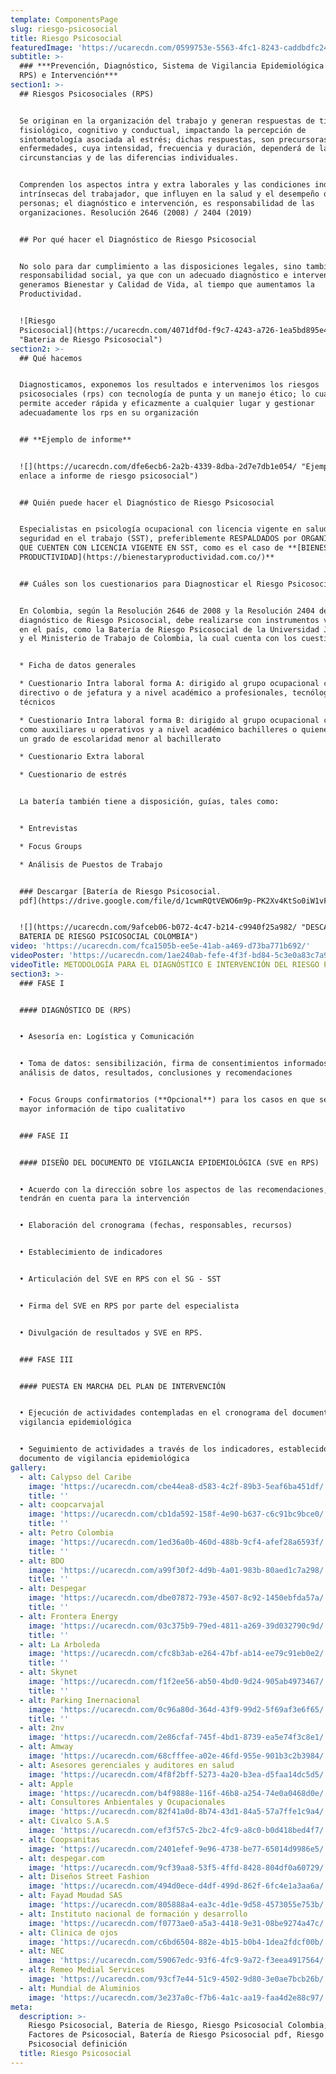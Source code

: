 ```yaml
---
template: ComponentsPage
slug: riesgo-psicosocial
title: Riesgo Psicosocial
featuredImage: 'https://ucarecdn.com/0599753e-5563-4fc1-8243-caddbdfc24a7/'
subtitle: >-
  ### ***Prevención, Diagnóstico, Sistema de Vigilancia Epidemiológica (SVE en
  RPS) e Intervención***
section1: >-
  ## Riesgos Psicosociales (RPS)


  Se originan en la organización del trabajo y generan respuestas de tipo
  fisiológico, cognitivo y conductual, impactando la percepción de
  sintomatología asociada al estrés; dichas respuestas, son precursoras de
  enfermedades, cuya intensidad, frecuencia y duración, dependerá de las
  circunstancias y de las diferencias individuales.


  Comprenden los aspectos intra y extra laborales y las condiciones individuales
  intrínsecas del trabajador, que influyen en la salud y el desempeño de las
  personas; el diagnóstico e intervención, es responsabilidad de las
  organizaciones. Resolución 2646 (2008) / 2404 (2019)


  ## Por qué hacer el Diagnóstico de Riesgo Psicosocial


  No solo para dar cumplimiento a las disposiciones legales, sino también, por
  responsabilidad social, ya que con un adecuado diagnóstico e intervención,
  generamos Bienestar y Calidad de Vida, al tiempo que aumentamos la
  Productividad. ​


  ![Riesgo
  Psicosocial](https://ucarecdn.com/4071df0d-f9c7-4243-a726-1ea5bd895e45/-/crop/1394x754/6,164/-/preview/
  "Bateria de Riesgo Psicosocial")
section2: >-
  ## Qué hacemos


  Diagnosticamos, exponemos los resultados e intervenimos los riesgos
  psicosociales (rps) con tecnología de punta y un manejo ético; lo cual nos
  permite acceder rápida y eficazmente a cualquier lugar y gestionar
  adecuadamente los rps en su organización


  ## **Ejemplo de informe** 


  ![](https://ucarecdn.com/dfe6ecb6-2a2b-4339-8dba-2d7e7db1e054/ "Ejemplo de
  enlace a informe de riesgo psicosocial")


  ## Quién puede hacer el Diagnóstico de Riesgo Psicosocial


  Especialistas en psicología ocupacional con licencia vigente en salud y
  seguridad en el trabajo (SST), preferiblemente RESPALDADOS por ORGANIZACIONES
  QUE CUENTEN CON LICENCIA VIGENTE EN SST, como es el caso de **[BIENESTAR Y
  PRODUCTIVIDAD](https://bienestaryproductividad.com.co/)**


  ## Cuáles son los cuestionarios para Diagnosticar el Riesgo Psicosocial


  En Colombia, según la Resolución 2646 de 2008 y la Resolución 2404 de 2019, el
  diagnóstico de Riesgo Psicosocial, debe realizarse con instrumentos validados
  en el país, como la Batería de Riesgo Psicosocial de la Universidad Javeriana
  y el Ministerio de Trabajo de Colombia, la cual cuenta con los cuestionarios:


  * Ficha de datos generales

  * Cuestionario Intra laboral forma A: dirigido al grupo ocupacional con cargos
  directivo o de jefatura y a nivel académico a profesionales, tecnólogos y
  técnicos

  * Cuestionario Intra laboral forma B: dirigido al grupo ocupacional con cargos
  como auxiliares u operativos y a nivel académico bachilleres o quienes tengan
  un grado de escolaridad menor al bachillerato

  * Cuestionario Extra laboral

  * Cuestionario de estrés


  La batería también tiene a disposición, guías, tales como:


  * Entrevistas

  * Focus Groups

  * Análisis de Puestos de Trabajo


  ### Descargar [Batería de Riesgo Psicosocial.
  pdf](https://drive.google.com/file/d/1cwmRQtVEWO6m9p-PK2Xv4KtSo0iW1vF6/view?usp=sharing)


  ![](https://ucarecdn.com/9afceb06-b072-4c47-b214-c9940f25a982/ "DESCARGAR
  BATERIA DE RIESGO PSICOSOCIAL COLOMBIA")
video: 'https://ucarecdn.com/fca1505b-ee5e-41ab-a469-d73ba771b692/'
videoPoster: 'https://ucarecdn.com/1ae240ab-fefe-4f3f-bd84-5c3e0a83c7a9/'
videoTitle: METODOLOGÍA PARA EL DIAGNÓSTICO E INTERVENCIÓN DEL RIESGO PSICOSOCIAL
section3: >-
  ### FASE I


  #### DIAGNÓSTICO DE (RPS)


  • Asesoría en: Logística y Comunicación


  • Toma de datos: sensibilización, firma de consentimientos informados,
  análisis de datos, resultados, conclusiones y recomendaciones


  • Focus Groups confirmatorios (**Opcional**) para los casos en que se requiera
  mayor información de tipo cualitativo


  ### FASE II


  #### DISEÑO DEL DOCUMENTO DE VIGILANCIA EPIDEMIOLÓGICA (SVE en RPS)


  • Acuerdo con la dirección sobre los aspectos de las recomendaciones, que se
  tendrán en cuenta para la intervención


  • Elaboración del cronograma (fechas, responsables, recursos)


  • Establecimiento de indicadores


  • Articulación del SVE en RPS con el SG - SST


  • Firma del SVE en RPS por parte del especialista


  • Divulgación de resultados y SVE en RPS.


  ### FASE III


  #### PUESTA EN MARCHA DEL PLAN DE INTERVENCIÓN


  • Ejecución de actividades contempladas en el cronograma del documento de
  vigilancia epidemiológica


  • Seguimiento de actividades a través de los indicadores, establecidos en el
  documento de vigilancia epidemiológica
gallery:
  - alt: Calypso del Caribe
    image: 'https://ucarecdn.com/cbe44ea8-d583-4c2f-89b3-5eaf6ba451df/'
    title: ''
  - alt: coopcarvajal
    image: 'https://ucarecdn.com/cb1da592-158f-4e90-b637-c6c91bc9bce0/'
    title: ''
  - alt: Petro Colombia
    image: 'https://ucarecdn.com/1ed36a0b-460d-488b-9cf4-afef28a6593f/'
    title: ''
  - alt: BDO
    image: 'https://ucarecdn.com/a99f30f2-4d9b-4a01-983b-80aed1c7a298/'
    title: ''
  - alt: Despegar
    image: 'https://ucarecdn.com/dbe07872-793e-4507-8c92-1450ebfda57a/'
    title: ''
  - alt: Frontera Energy
    image: 'https://ucarecdn.com/03c375b9-79ed-4811-a269-39d032790c9d/'
    title: ''
  - alt: La Arboleda
    image: 'https://ucarecdn.com/cfc8b3ab-e264-47bf-ab14-ee79c91eb0e2/'
    title: ''
  - alt: Skynet
    image: 'https://ucarecdn.com/f1f2ee56-ab50-4bd0-9d24-905ab4973467/'
    title: ''
  - alt: Parking Inernacional
    image: 'https://ucarecdn.com/0c96a80d-364d-43f9-99d2-5f69af3e6f65/'
    title: ''
  - alt: 2nv
    image: 'https://ucarecdn.com/2e86cfaf-745f-4bd1-8739-ea5e74f3c8e1/'
  - alt: Amway
    image: 'https://ucarecdn.com/68cfffee-a02e-46fd-955e-901b3c2b3984/'
  - alt: Asesores gerenciales y auditores en salud
    image: 'https://ucarecdn.com/4f8f2bff-5273-4a20-b3ea-d5faa14dc5d5/'
  - alt: Apple
    image: 'https://ucarecdn.com/b4f9888e-116f-46b8-a254-74e0a0468d0e/'
  - alt: Consultores Anbientales y Ocupacionales
    image: 'https://ucarecdn.com/82f41a0d-8b74-43d1-84a5-57a7ffe1c9a4/'
  - alt: Civalco S.A.S
    image: 'https://ucarecdn.com/ef3f57c5-2bc2-4fc9-a8c0-b0d418bed4f7/'
  - alt: Coopsanitas
    image: 'https://ucarecdn.com/2401efef-9e96-4738-be77-65014d9986e5/'
  - alt: despegar.com
    image: 'https://ucarecdn.com/9cf39aa8-53f5-4ffd-8428-804df0a60729/'
  - alt: Diseños Street Fashion
    image: 'https://ucarecdn.com/494d0ece-d4df-499d-862f-6fc4e1a3aa6a/'
  - alt: Fayad Moudad SAS
    image: 'https://ucarecdn.com/805888a4-ea3c-4d1e-9d58-4573055e753b/'
  - alt: Instituto nacional de formación y desarrollo
    image: 'https://ucarecdn.com/f0773ae0-a5a3-4418-9e31-08be9274a47c/'
  - alt: Clinica de ojos
    image: 'https://ucarecdn.com/c6bd6504-882e-4b15-b0b4-1dea2fdcf00b/'
  - alt: NEC
    image: 'https://ucarecdn.com/59067edc-93f6-4fc9-9a72-f3eea4917564/'
  - alt: Remeo Medial Services
    image: 'https://ucarecdn.com/93cf7e44-51c9-4502-9d80-3e0ae7bcb26b/'
  - alt: Mundial de Aluminios
    image: 'https://ucarecdn.com/3e237a0c-f7b6-4a1c-aa19-faa4d2e88c97/'
meta:
  description: >-
    Riesgo Psicosocial, Bateria de Riesgo, Riesgo Psicosocial Colombia, 
    Factores de Psicosocial, Batería de Riesgo Psicosocial pdf, Riesgo
    Psicosocial definición 
  title: Riesgo Psicosocial
---
```

